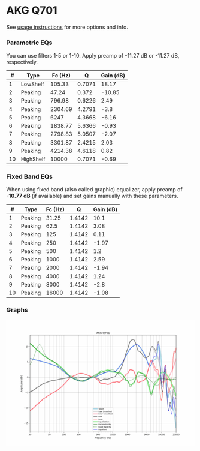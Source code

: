 # AKG Q701
See [usage instructions](https://github.com/jaakkopasanen/AutoEq#usage) for more options and info.

### Parametric EQs
You can use filters 1-5 or 1-10. Apply preamp of -11.27 dB or -11.27 dB, respectively.

|   # | Type      |   Fc (Hz) |      Q |   Gain (dB) |
|-----|-----------|-----------|--------|-------------|
|   1 | LowShelf  |    105.33 | 0.7071 |       18.17 |
|   2 | Peaking   |     47.24 | 0.372  |      -10.85 |
|   3 | Peaking   |    796.98 | 0.6226 |        2.49 |
|   4 | Peaking   |   2304.69 | 4.2791 |       -3.8  |
|   5 | Peaking   |   6247    | 4.3668 |       -6.16 |
|   6 | Peaking   |   1838.77 | 5.6366 |       -0.93 |
|   7 | Peaking   |   2798.83 | 5.0507 |       -2.07 |
|   8 | Peaking   |   3301.87 | 2.4215 |        2.03 |
|   9 | Peaking   |   4214.38 | 4.6118 |        0.82 |
|  10 | HighShelf |  10000    | 0.7071 |       -0.69 |

### Fixed Band EQs
When using fixed band (also called graphic) equalizer, apply preamp of **-10.77 dB** (if available) and set gains manually with these parameters.

|   # | Type    |   Fc (Hz) |      Q |   Gain (dB) |
|-----|---------|-----------|--------|-------------|
|   1 | Peaking |     31.25 | 1.4142 |       10.1  |
|   2 | Peaking |     62.5  | 1.4142 |        3.08 |
|   3 | Peaking |    125    | 1.4142 |        0.11 |
|   4 | Peaking |    250    | 1.4142 |       -1.97 |
|   5 | Peaking |    500    | 1.4142 |        1.2  |
|   6 | Peaking |   1000    | 1.4142 |        2.59 |
|   7 | Peaking |   2000    | 1.4142 |       -1.94 |
|   8 | Peaking |   4000    | 1.4142 |        1.24 |
|   9 | Peaking |   8000    | 1.4142 |       -2.8  |
|  10 | Peaking |  16000    | 1.4142 |       -1.08 |

### Graphs
![](./AKG%20Q701.png)
